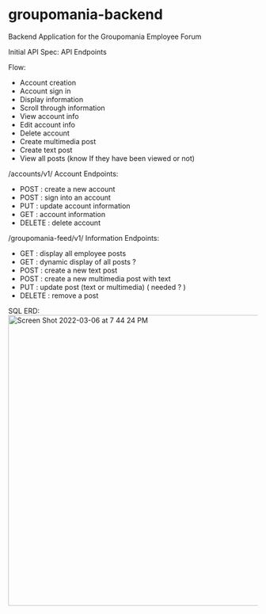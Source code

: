 # groupomania-backend
Backend Application for the Groupomania Employee Forum 

Initial API Spec: 
API Endpoints

Flow: 
- Account creation 
- Account sign in
- Display information
- Scroll through information
- View account info
- Edit account info
- Delete account
- Create multimedia post
- Create text post
- View all posts (know If they have been viewed or not)

/accounts/v1/
Account Endpoints:
- POST : create a new account
- POST : sign into an account
- PUT : update account information
- GET : account information
- DELETE  : delete account

/groupomania-feed/v1/
Information Endpoints:
- GET : display all employee posts
- GET : dynamic display of all posts  ? 
- POST : create a new text post
- POST : create a new multimedia post with text
- PUT :  update post (text or multimedia) ( needed ? )
- DELETE : remove a post 

SQL ERD:
<img width="587" alt="Screen Shot 2022-03-06 at 7 44 24 PM" src="https://user-images.githubusercontent.com/40476522/156953837-278a00df-62e6-42a6-abed-4b38e3f79502.png">


